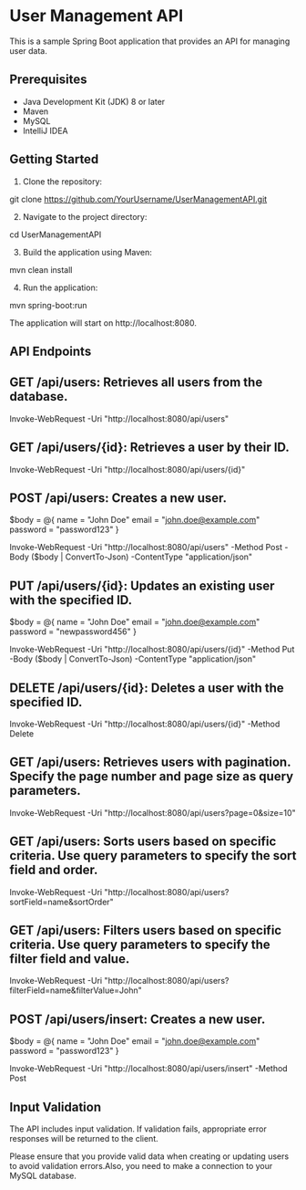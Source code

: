 # User Management API

This is a sample Spring Boot application that provides an API for managing user data.

## Prerequisites

- Java Development Kit (JDK) 8 or later
- Maven
- MySQL
- IntelliJ IDEA

## Getting Started

1. Clone the repository:

git clone https://github.com/YourUsername/UserManagementAPI.git

2. Navigate to the project directory:

cd UserManagementAPI

3. Build the application using Maven:

mvn clean install

4. Run the application:

mvn spring-boot:run

The application will start on http://localhost:8080.

## API Endpoints

## GET /api/users: Retrieves all users from the database.

Invoke-WebRequest -Uri "http://localhost:8080/api/users"

## GET /api/users/{id}: Retrieves a user by their ID.

Invoke-WebRequest -Uri "http://localhost:8080/api/users/{id}"

## POST /api/users: Creates a new user.

$body = @{
    name = "John Doe"
    email = "john.doe@example.com"
    password = "password123"
}

Invoke-WebRequest -Uri "http://localhost:8080/api/users" -Method Post -Body ($body | ConvertTo-Json) -ContentType "application/json"

## PUT /api/users/{id}: Updates an existing user with the specified ID.

$body = @{
    name = "John Doe"
    email = "john.doe@example.com"
    password = "newpassword456"
}

Invoke-WebRequest -Uri "http://localhost:8080/api/users/{id}" -Method Put -Body ($body | ConvertTo-Json) -ContentType "application/json"

## DELETE /api/users/{id}: Deletes a user with the specified ID.

Invoke-WebRequest -Uri "http://localhost:8080/api/users/{id}" -Method Delete

## GET /api/users: Retrieves users with pagination. Specify the page number and page size as query parameters.

Invoke-WebRequest -Uri "http://localhost:8080/api/users?page=0&size=10"

## GET /api/users: Sorts users based on specific criteria. Use query parameters to specify the sort field and order.

Invoke-WebRequest -Uri "http://localhost:8080/api/users?sortField=name&sortOrder"

## GET /api/users: Filters users based on specific criteria. Use query parameters to specify the filter field and value.

Invoke-WebRequest -Uri "http://localhost:8080/api/users?filterField=name&filterValue=John"

## POST /api/users/insert: Creates a new user.

$body = @{
    name = "John Doe"
    email = "john.doe@example.com"
    password = "password123"
}

Invoke-WebRequest -Uri "http://localhost:8080/api/users/insert" -Method Post
## Input Validation

The API includes input validation. If validation fails, appropriate error responses will be returned to the client.

Please ensure that you provide valid data when creating or updating users to avoid validation errors.Also, you need to make a connection to your MySQL database.  
